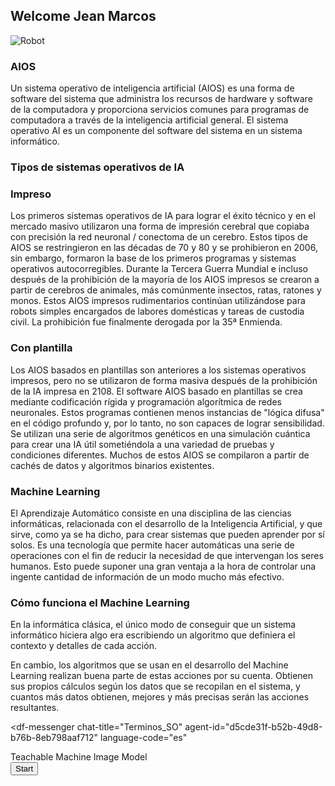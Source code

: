 ## Welcome Jean Marcos
![Robot](https://www.google.com/search?q=machine+learning&sxsrf=ALeKk01x_MU-RC-c1s9H-uEqeHSPyiEL2Q:1603326762518&source=lnms&tbm=isch&sa=X&ved=2ahUKEwiA2o3R-cbsAhUNwVkKHf4fC8cQ_AUoAXoECAcQAw&biw=1365&bih=694#imgrc=LKzHSnM7xxhexM.jpg)

### AIOS
Un sistema operativo de inteligencia artificial (AIOS) es una forma de software del sistema que administra los recursos de hardware y software de la computadora y proporciona servicios comunes para programas de computadora a través de la inteligencia artificial general. El sistema operativo AI es un componente del software del sistema en un sistema informático.
### Tipos de sistemas operativos de IA
### Impreso
Los primeros sistemas operativos de IA para lograr el éxito técnico y en el mercado masivo utilizaron una forma de impresión cerebral que copiaba con precisión la red neuronal / conectoma de un cerebro. Estos tipos de AIOS se restringieron en las décadas de 70 y 80 y se prohibieron en 2006, sin embargo, formaron la base de los primeros programas y sistemas operativos autocorregibles. Durante la Tercera Guerra Mundial e incluso después de la prohibición de la mayoría de los AIOS impresos se crearon a partir de cerebros de animales, más comúnmente insectos, ratas, ratones y monos. Estos AIOS impresos rudimentarios continúan utilizándose para robots simples encargados de labores domésticas y tareas de custodia civil. La prohibición fue finalmente derogada por la 35ª Enmienda.
### Con plantilla
Los AIOS basados en plantillas son anteriores a los sistemas operativos impresos, pero no se utilizaron de forma masiva después de la prohibición de la IA impresa en 2108. El software AIOS basado en plantillas se crea mediante codificación rígida y programación algorítmica de redes neuronales. Estos programas contienen menos instancias de "lógica difusa" en el código profundo y, por lo tanto, no son capaces de lograr sensibilidad. Se utilizan una serie de algoritmos genéticos en una simulación cuántica para crear una IA útil sometiéndola a una variedad de pruebas y condiciones diferentes. Muchos de estos AIOS se compilaron a partir de cachés de datos y algoritmos binarios existentes.

### Machine Learning
El Aprendizaje Automático consiste en una disciplina de las ciencias informáticas, relacionada con el desarrollo de la Inteligencia Artificial, y que sirve, como ya se ha dicho, para crear sistemas que pueden aprender por sí solos.
Es una tecnología que permite hacer automáticas una serie de operaciones con el fin de reducir la necesidad de que intervengan los seres humanos. Esto puede suponer una gran ventaja a la hora de controlar una ingente cantidad de información de un modo mucho más efectivo.
### Cómo funciona el Machine Learning
En la informática clásica, el único modo de conseguir que un sistema informático hiciera algo era escribiendo un algoritmo que definiera el contexto y detalles de cada acción.

En cambio, los algoritmos que se usan en el desarrollo del Machine Learning realizan buena parte de estas acciones por su cuenta. Obtienen sus propios cálculos según los datos que se recopilan en el sistema, y cuantos más datos obtienen, mejores y más precisas serán las acciones resultantes.





<script src="https://www.gstatic.com/dialogflow-console/fast/messenger/bootstrap.js?v=1"></script>
<df-messenger
  chat-title="Terminos_SO"
  agent-id="d5cde31f-b52b-49d8-b76b-8eb798aaf712"
  language-code="es"
></df-messenger>


<div>Teachable Machine Image Model</div>
<button type="button" onclick="init()">Start</button>
<div id="webcam-container"></div>
<div id="label-container"></div>
<script src="https://cdn.jsdelivr.net/npm/@tensorflow/tfjs@1.3.1/dist/tf.min.js"></script>
<script src="https://cdn.jsdelivr.net/npm/@teachablemachine/image@0.8/dist/teachablemachine-image.min.js"></script>
<script type="text/javascript">
    // More API functions here:
    // https://github.com/googlecreativelab/teachablemachine-community/tree/master/libraries/image

    // the link to your model provided by Teachable Machine export panel
    const URL = "https://teachablemachine.withgoogle.com/models/ambnQ0wmI/";

    let model, webcam, labelContainer, maxPredictions;

    // Load the image model and setup the webcam
    async function init() {
        const modelURL = URL + "model.json";
        const metadataURL = URL + "metadata.json";

        // load the model and metadata
        // Refer to tmImage.loadFromFiles() in the API to support files from a file picker
        // or files from your local hard drive
        // Note: the pose library adds "tmImage" object to your window (window.tmImage)
        model = await tmImage.load(modelURL, metadataURL);
        maxPredictions = model.getTotalClasses();

        // Convenience function to setup a webcam
        const flip = true; // whether to flip the webcam
        webcam = new tmImage.Webcam(200, 200, flip); // width, height, flip
        await webcam.setup(); // request access to the webcam
        await webcam.play();
        window.requestAnimationFrame(loop);

        // append elements to the DOM
        document.getElementById("webcam-container").appendChild(webcam.canvas);
        labelContainer = document.getElementById("label-container");
        for (let i = 0; i < maxPredictions; i++) { // and class labels
            labelContainer.appendChild(document.createElement("div"));
        }
    }

    async function loop() {
        webcam.update(); // update the webcam frame
        await predict();
        window.requestAnimationFrame(loop);
    }

    // run the webcam image through the image model
    async function predict() {
        // predict can take in an image, video or canvas html element
        const prediction = await model.predict(webcam.canvas);
        for (let i = 0; i < maxPredictions; i++) {
            const classPrediction =
                prediction[i].className + ": " + prediction[i].probability.toFixed(2);
            labelContainer.childNodes[i].innerHTML = classPrediction;
        }
    }
</script>


